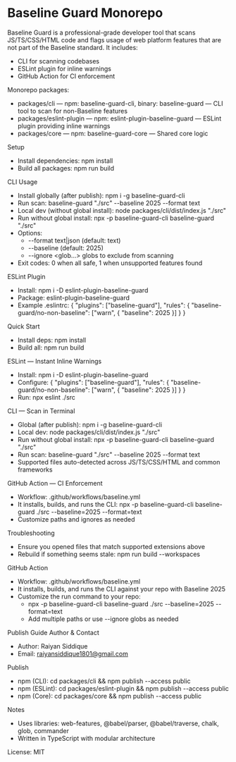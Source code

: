 # Baseline Guard Monorepo

Baseline Guard is a professional-grade developer tool that scans JS/TS/CSS/HTML code and flags usage of web platform features that are not part of the Baseline standard. It includes:
- CLI for scanning codebases
- ESLint plugin for inline warnings
- GitHub Action for CI enforcement

Monorepo packages:
- packages/cli — npm: baseline-guard-cli, binary: baseline-guard — CLI tool to scan for non-Baseline features
- packages/eslint-plugin — npm: eslint-plugin-baseline-guard — ESLint plugin providing inline warnings
- packages/core — npm: baseline-guard-core — Shared core logic

Setup
- Install dependencies: npm install
- Build all packages: npm run build

CLI Usage
- Install globally (after publish): npm i -g baseline-guard-cli
- Run scan: baseline-guard "./src" --baseline 2025 --format text
- Local dev (without global install): node packages/cli/dist/index.js "./src"
- Run without global install: npx -p baseline-guard-cli baseline-guard "./src"
- Options:
  - --format text|json (default: text)
  - --baseline <year> (default: 2025)
  - --ignore <glob...> globs to exclude from scanning
- Exit codes: 0 when all safe, 1 when unsupported features found

ESLint Plugin
- Install: npm i -D eslint-plugin-baseline-guard
- Package: eslint-plugin-baseline-guard
- Example .eslintrc:
  {
    "plugins": ["baseline-guard"],
    "rules": { "baseline-guard/no-non-baseline": ["warn", { "baseline": 2025 }] }
  }

Quick Start
- Install deps: npm install
- Build all: npm run build

ESLint — Instant Inline Warnings
- Install: npm i -D eslint-plugin-baseline-guard
- Configure:
  {
    "plugins": ["baseline-guard"],
    "rules": { "baseline-guard/no-non-baseline": ["warn", { "baseline": 2025 }] }
  }
- Run: npx eslint ./src

CLI — Scan in Terminal
- Global (after publish): npm i -g baseline-guard-cli
- Local dev: node packages/cli/dist/index.js "./src"
- Run without global install: npx -p baseline-guard-cli baseline-guard "./src"
- Run scan: baseline-guard "./src" --baseline 2025 --format text
- Supported files auto-detected across JS/TS/CSS/HTML and common frameworks

GitHub Action — CI Enforcement
- Workflow: .github/workflows/baseline.yml
- It installs, builds, and runs the CLI:
  npx -p baseline-guard-cli baseline-guard ./src --baseline=2025 --format=text
- Customize paths and ignores as needed

Troubleshooting
- Ensure you opened files that match supported extensions above
- Rebuild if something seems stale: npm run build --workspaces

GitHub Action
- Workflow: .github/workflows/baseline.yml
- It installs, builds, and runs the CLI against your repo with Baseline 2025
- Customize the run command to your repo:
  - npx -p baseline-guard-cli baseline-guard ./src --baseline=2025 --format=text
  - Add multiple paths or use --ignore globs as needed

Publish Guide
Author & Contact
- Author: Raiyan Siddique
- Email: raiyansiddique1801@gmail.com

Publish
- npm (CLI): cd packages/cli && npm publish --access public
- npm (ESLint): cd packages/eslint-plugin && npm publish --access public
- npm (Core): cd packages/core && npm publish --access public

Notes
- Uses libraries: web-features, @babel/parser, @babel/traverse, chalk, glob, commander
- Written in TypeScript with modular architecture

License: MIT